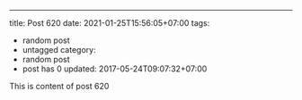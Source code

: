 ---
title: Post 620
date: 2021-01-25T15:56:05+07:00
tags:
  - random post
  - untagged
category:
  - random post
  - post has 0
updated: 2017-05-24T09:07:32+07:00

This is content of post 620
